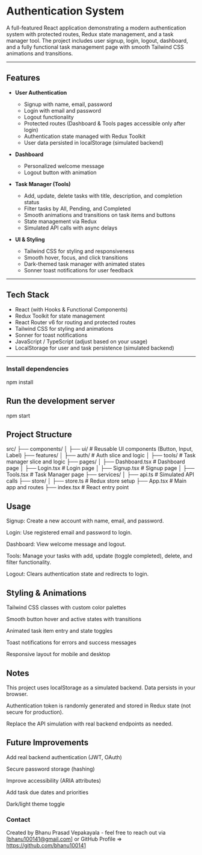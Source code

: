 # Authentication System

A full-featured React application demonstrating a modern authentication system with protected routes, Redux state management, and a task manager tool. The project includes user signup, login, logout, dashboard, and a fully functional task management page with smooth Tailwind CSS animations and transitions.

---

## Features

- **User Authentication**
  - Signup with name, email, password
  - Login with email and password
  - Logout functionality
  - Protected routes (Dashboard & Tools pages accessible only after login)
  - Authentication state managed with Redux Toolkit
  - User data persisted in localStorage (simulated backend)

- **Dashboard**
  - Personalized welcome message
  - Logout button with animation

- **Task Manager (Tools)**
  - Add, update, delete tasks with title, description, and completion status
  - Filter tasks by All, Pending, and Completed
  - Smooth animations and transitions on task items and buttons
  - State management via Redux
  - Simulated API calls with async delays

- **UI & Styling**
  - Tailwind CSS for styling and responsiveness
  - Smooth hover, focus, and click transitions
  - Dark-themed task manager with animated states
  - Sonner toast notifications for user feedback

---

## Tech Stack

- React (with Hooks & Functional Components)
- Redux Toolkit for state management
- React Router v6 for routing and protected routes
- Tailwind CSS for styling and animations
- Sonner for toast notifications
- JavaScript / TypeScript (adjust based on your usage)
- LocalStorage for user and task persistence (simulated backend)

---

###  Install dependencies

npm install

## Run the development server

npm start

## Project Structure

src/
├── components/
│   ├── ui/                  # Reusable UI components (Button, Input, Label)
├── features/
│   ├── auth/                # Auth slice and logic
│   ├── tools/               # Task manager slice and logic
├── pages/
│   ├── Dashboard.tsx        # Dashboard page
│   ├── Login.tsx            # Login page
│   ├── Signup.tsx           # Signup page
│   ├── Tools.tsx            # Task Manager page
├── services/
│   ├── api.ts               # Simulated API calls
├── store/
│   ├── store.ts             # Redux store setup
├── App.tsx                  # Main app and routes
├── index.tsx                # React entry point

## Usage

Signup: Create a new account with name, email, and password.

Login: Use registered email and password to login.

Dashboard: View welcome message and logout.

Tools: Manage your tasks with add, update (toggle completed), delete, and filter functionality.

Logout: Clears authentication state and redirects to login.

## Styling & Animations

Tailwind CSS classes with custom color palettes

Smooth button hover and active states with transitions

Animated task item entry and state toggles

Toast notifications for errors and success messages

Responsive layout for mobile and desktop

## Notes

This project uses localStorage as a simulated backend. Data persists in your browser.

Authentication token is randomly generated and stored in Redux state (not secure for production).

Replace the API simulation with real backend endpoints as needed.

## Future Improvements

Add real backend authentication (JWT, OAuth)

Secure password storage (hashing)

Improve accessibility (ARIA attributes)

Add task due dates and priorities

Dark/light theme toggle

###  Contact

Created by Bhanu Prasad Vepakayala - feel free to reach out via [bhanu100141@gmail.com] or GitHub Profile => https://github.com/bhanu100141
